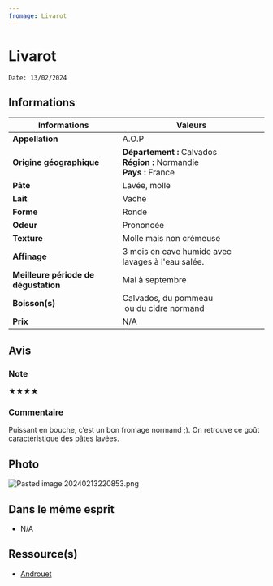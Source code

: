 ```yaml
---
fromage: Livarot
---
```


# Livarot
```
Date: 13/02/2024
```
## Informations

| Informations | Valeurs |
| ---- | ---- |
| **Appellation** | A.O.P |
| **Origine géographique** | **Département :** Calvados<br>**Région :** Normandie<br>**Pays :** France   |
| **Pâte** | Lavée, molle |
| **Lait** | Vache |
| **Forme** | Ronde |
| **Odeur** | Prononcée |
| **Texture** | Molle mais non crémeuse  |
| **Affinage** | 3 mois en cave humide avec lavages à l'eau salée. |
| **Meilleure période de dégustation** | Mai à septembre |
| **Boisson(s)** | Calvados, du pommeau<br> ou du cidre normand |
| **Prix** | N/A |

## Avis
### Note
★★★★
### Commentaire
Puissant en bouche, c’est un bon fromage normand ;). On retrouve ce goût caractéristique des pâtes lavées.

## Photo
![Pasted image 20240213220853.png](./M%C3%A9dias/Pasted%20image%2020240213220853.png)

## Dans le même esprit
* N/A

## Ressource(s)
* [Androuet](http://www.androuet.com/Livarot-116.html)